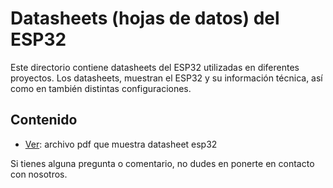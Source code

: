 # Datasheets (hojas de datos) del ESP32

Este directorio contiene datasheets del ESP32 utilizadas en diferentes proyectos. Los datasheets, muestran el ESP32 y su información técnica, así como en también distintas configuraciones.

## Contenido

- [Ver](https://github.com/ISPC-TST-ELECTRONICA-MICROCONTROLADA/proyecto-1-grupo-01/blob/master/B_Bibliografia/TP%20Colaborativo%202/datasheets/ESP-32%20Dev%20Kit%20C%20V2_EN.pdf): archivo pdf que muestra datasheet esp32


Si tienes alguna pregunta o comentario, no dudes en ponerte en contacto con nosotros.
